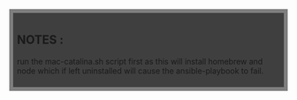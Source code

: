 
<div style="background:rgba(0,0,0,0.5);padding:0.5em;">
<div style="background:rgba(0,0,0,0.5);padding:0.5em;">

## NOTES : 
run the mac-catalina.sh script first as this will install homebrew and node which if left uninstalled will cause the ansible-playbook to fail. 


